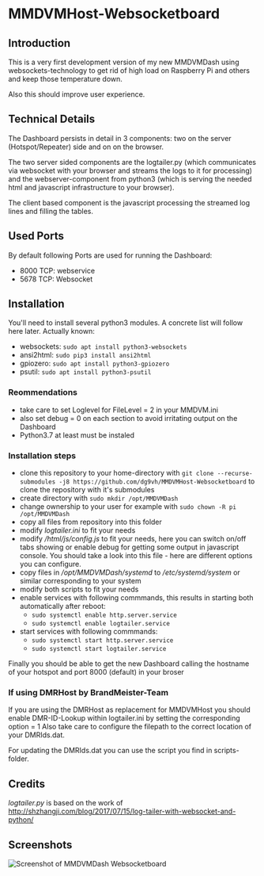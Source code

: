 # MMDVMHost-Websocketboard

## Introduction
This is a very first development version of my new MMDVMDash using websockets-technology to get rid of high load on Raspberry Pi and others and keep those temperature down.

Also this should improve user experience.

## Technical Details
The Dashboard persists in detail in 3 components: two on the server (Hotspot/Repeater) side and on on the browser.

The two server sided components are the logtailer.py (which communicates via websocket with your browser and streams the logs to it for processing) and the webserver-component from python3 (which is serving the needed html and javascript infrastructure to your browser).

The client based component is the javascript processing the streamed log lines and filling the tables.

## Used Ports

By default following Ports are used for running the Dashboard:
* 8000 TCP: webservice
* 5678 TCP: Websocket

## Installation
You'll need to install several python3 modules. A concrete list will follow here later.
Actually known:
* websockets: `sudo apt install python3-websockets`
* ansi2html: `sudo pip3 install ansi2html`
* gpiozero: `sudo apt install python3-gpiozero`
* psutil: `sudo apt install python3-psutil`

### Reommendations
* take care to set Loglevel for FileLevel = 2 in your MMDVM.ini
* also set debug = 0 on each section to avoid irritating output on the Dashboard
* Python3.7 at least must be instaled

### Installation steps
* clone this repository to your home-directory with `git clone --recurse-submodules -j8 https://github.com/dg9vh/MMDVMHost-Websocketboard` to clone the repository with it's submodules
* create directory with `sudo mkdir /opt/MMDVMDash`
* change ownership to your user for example with `sudo chown -R pi /opt/MMDVMDash`
* copy all files from repository into this folder
* modify *logtailer.ini* to fit your needs
* modify */html/js/config.js* to fit your needs, here you can switch on/off tabs showing or enable debug for getting some output in javascript console. You should take a look into this file - here are different options you can configure.
* copy files in */opt/MMDVMDash/systemd* to */etc/systemd/system* or similar corresponding to your system
* modify both scripts to fit your needs
* enable services with following commmands, this results in starting both automatically after reboot:
  * `sudo systemctl enable http.server.service`
  * `sudo systemctl enable logtailer.service`
* start services with following commmands:
  * `sudo systemctl start http.server.service`
  * `sudo systemctl start logtailer.service`

Finally you should be able to get the new Dashboard calling the hostname of your hotspot and port 8000 (default) in your broser

### If using DMRHost by BrandMeister-Team
If you are using the DMRHost as replacement for MMDVMHost you should enable DMR-ID-Lookup within logtailer.ini by setting the corresponding option = 1
Also take care to configure the filepath to the correct location of your DMRIds.dat.

For updating the DMRIds.dat you can use the script you find in scripts-folder.

## Credits

*logtailer.py* is based on the work of http://shzhangji.com/blog/2017/07/15/log-tailer-with-websocket-and-python/

## Screenshots
![Screenshot of MMDVMDash Websocketboard](img/Screenshot.png "Screenshot of MMDVMDash Websocketboard")



